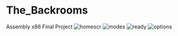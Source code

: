 # The_Backrooms
Assembly x86 Final Project
![homescr](https://github.com/BiliSando/The_Backrooms/assets/121094257/30c35d7c-6e62-45a2-ac7f-f0749987ce6e)
![modes](https://github.com/BiliSando/The_Backrooms/assets/121094257/77028241-3893-4f7b-8fd2-eab7fc89eca6)
![ready](https://github.com/BiliSando/The_Backrooms/assets/121094257/015ea93d-0970-43b8-a76c-707fdc4c692d)
![options](https://github.com/BiliSando/The_Backrooms/assets/121094257/b30ab436-5935-4480-bc7f-dd554dccb2d5)
